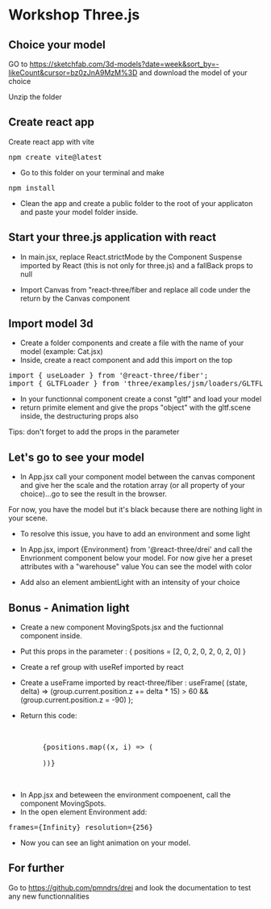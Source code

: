 # Workshop Three.js

## Choice your model

GO to https://sketchfab.com/3d-models?date=week&sort_by=-likeCount&cursor=bz0zJnA9MzM%3D and download the model of your choice

Unzip the folder

## Create react app

Create react app with vite

<pre>npm create vite@latest</pre>

- Go to this folder on your terminal and make

<pre>npm install</pre>

- Clean the app and create a public folder to the root of your applicaton and paste your model folder inside.

## Start your three.js application with react

- In main.jsx, replace React.strictMode by the Component Suspense imported by React (this is not only for three.js) and a fallBack props to null

- Import Canvas from "react-three/fiber and replace all code under the return by the Canvas component

## Import model 3d

- Create a folder components and create a file with the name of your model (example: Cat.jsx)
- Inside, create a react component and add this import on the top

<pre>
import { useLoader } from '@react-three/fiber';
import { GLTFLoader } from 'three/examples/jsm/loaders/GLTFLoader';
</pre>

- In your functionnal component create a const "gltf" and load your model
- return primite element and give the props "object" with the gltf.scene inside, the destructuring props also

Tips: don't forget to add the props in the parameter

## Let's go to see your model

- In App.jsx call your component model between the canvas component and give her the scale and the rotation array (or all property of your choice)...go to see the result in the browser.

For now, you have the model but it's black because there are nothing light in your scene.

- To resolve this issue, you have to add an environment and some light

- In App.jsx, import {Environment} from '@react-three/drei' and call the Envrionment component below your model.
  For now give her a preset attributes with a "warehouse" value
  You can see the model with color
- Add also an element ambientLight with an intensity of your choice

## Bonus - Animation light

- Create a new component MovingSpots.jsx and the fuctionnal component inside.
- Put this props in the parameter : { positions = [2, 0, 2, 0, 2, 0, 2, 0] }

- Create a ref group with useRef imported by react
- Create a useFrame imported by react-three/fiber :
  useFrame(
  (state, delta) =>
  (group.current.position.z += delta \* 15) > 60 &&
  (group.current.position.z = -90)
  );
- Return this code:
<pre>
<group rotation={[0, 0.5, 0]}>
      <group ref={group}>
        {positions.map((x, i) => (
          <Lightformer
            key={i}
            form='circle'
            intensity={4}
            rotation={[Math.PI / 2, 0, 0]}
            position={[x, 4, i * 4]}
            scale={[3, 1, 1]}
          />
        ))}
      </group>
    </group>
</pre>

- In App.jsx and beteween the environment compoenent, call the component MovingSpots.
- In the open element Environment add:
<pre>
frames={Infinity} resolution={256}
</pre>

- Now you can see an light animation on your model.

## For further

Go to https://github.com/pmndrs/drei and look the documentation to test any new functionnalities
